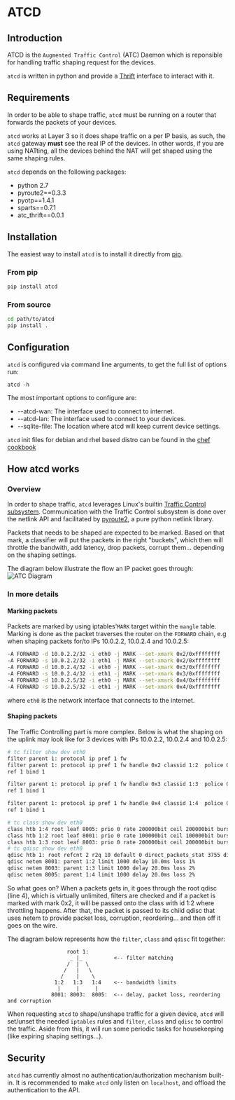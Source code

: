 # ATCD

## Introduction

ATCD is the `Augmented Traffic Control` (ATC) Daemon which is reponsible for
handling traffic shaping request for the devices.

`atcd` is written in python and provide a [Thrift](https://thrift.apache.org/) interface to interact with it.

## Requirements

In order to be able to shape traffic, `atcd` must be running on a router that forwards the packets of your devices.

`atcd` works at Layer 3 so it does shape traffic on a per IP basis, as such, the
`atcd` gateway **must** see the real IP of the devices. In other words, if you are using
NATting, all the devices behind the NAT will get shaped using the same shaping rules.

`atcd` depends on the following packages:

* python 2.7
* pyroute2==0.3.3
* pyotp==1.4.1
* sparts==0.7.1
* atc_thrift==0.0.1

## Installation

The easiest way to install `atcd` is to install it directly from [pip](https://pypi.python.org/pypi).

### From pip

``` bash
pip install atcd
```

### From source

``` bash
cd path/to/atcd
pip install .
```

## Configuration

`atcd` is configured via command line arguments, to get the full list of options
run:

```
atcd -h
```

The most important options to configure are:

* --atcd-wan: The interface used to connect to internet.
* --atcd-lan: The interface used to connect to your devices.
* --sqlite-file: The location where atcd will keep current device settings.

`atcd` init files for debian and rhel based distro can be found in the [chef cookbook](../../chef/atc/files/default/init.d/)

## How atcd works

### Overview

In order to shape traffic, `atcd` leverages Linux's builtin [Traffic Control subsystem][tchowto]. Communication with the Traffic Control subsystem is done over the netlink API and facilitated by [pyroute2][pyroute2], a pure python netlink library.

Packets that needs to be shaped are expected to be marked. Based on that mark, a classifier will put the packets in the right "buckets", which then will throttle the bandwith, add latency, drop packets, corrupt them... depending on the shaping settings.

The diagram below illustrate the flow an IP packet goes through:
![ATC Diagram][atc_diagram]

### In more details

#### Marking packets

Packets are marked by using iptables'`MARK` target within the `mangle` table. Marking is done as the packet traverses the router on the `FORWARD` chain, e.g when shaping packets for/to IPs 10.0.2.2, 10.0.2.4 and 10.0.2.5:

```bash
-A FORWARD -d 10.0.2.2/32 -i eth0 -j MARK --set-xmark 0x2/0xffffffff
-A FORWARD -s 10.0.2.2/32 -i eth1 -j MARK --set-xmark 0x2/0xffffffff
-A FORWARD -d 10.0.2.4/32 -i eth0 -j MARK --set-xmark 0x3/0xffffffff
-A FORWARD -s 10.0.2.4/32 -i eth1 -j MARK --set-xmark 0x3/0xffffffff
-A FORWARD -d 10.0.2.5/32 -i eth0 -j MARK --set-xmark 0x4/0xffffffff
-A FORWARD -s 10.0.2.5/32 -i eth1 -j MARK --set-xmark 0x4/0xffffffff
```
where `eth0` is the network interface that connects to the internet.

#### Shaping packets

The Traffic Controlling part is more complex. Below is what the shaping on the uplink may look like for 3 devices with IPs 10.0.2.2, 10.0.2.4 and 10.0.2.5:
```bash
# tc filter show dev eth0
filter parent 1: protocol ip pref 1 fw
filter parent 1: protocol ip pref 1 fw handle 0x2 classid 1:2  police 0x1 rate 100000bit burst 12000b mtu 2Kb action drop overhead 0b
ref 1 bind 1

filter parent 1: protocol ip pref 1 fw handle 0x3 classid 1:3  police 0x3 rate 200000bit burst 12000b mtu 2Kb action drop overhead 0b
ref 1 bind 1

filter parent 1: protocol ip pref 1 fw handle 0x4 classid 1:4  police 0x5 rate 200000bit burst 12000b mtu 2Kb action drop overhead 0b
ref 1 bind 1

# tc class show dev eth0
class htb 1:4 root leaf 8005: prio 0 rate 200000bit ceil 200000bit burst 1600b cburst 1600b
class htb 1:2 root leaf 8001: prio 0 rate 100000bit ceil 100000bit burst 1600b cburst 1600b
class htb 1:3 root leaf 8003: prio 0 rate 200000bit ceil 200000bit burst 1600b cburst 1600b
# tc qdisc show dev eth0
qdisc htb 1: root refcnt 2 r2q 10 default 0 direct_packets_stat 3755 direct_qlen 1000
qdisc netem 8001: parent 1:2 limit 1000 delay 10.0ms loss 1%
qdisc netem 8003: parent 1:3 limit 1000 delay 20.0ms loss 2%
qdisc netem 8005: parent 1:4 limit 1000 delay 20.0ms loss 2%
```

So what goes on? When a packets gets in, it goes through the root qdisc (line 4), which is virtually unlimited, filters are checked and if a packet is marked with mark 0x2, it will be passed onto the class with id 1:2 where throttling happens. After that, the packet is passed to its child qdisc that uses netem to provide packet loss, corruption, reordering... and then off it goes on the wire.

The diagram below represents how the `filter`, `class` and `qdisc` fit together:

```
                   root 1:
                    _ |_          <-- filter matching
                   /  |  \
                  /   |   \
                 /    |    \
               1:2   1:3   1:4    <-- bandwidth limits
                |     |     |
              8001: 8003:  8005:  <-- delay, packet loss, reordering and corruption
```

When requesting `atcd` to shape/unshape traffic for a given device, `atcd` will set/unset the needed `iptables` rules and `filter`, `class` and `qdisc` to control the traffic. Aside from this, it will run some periodic tasks for housekeeping (like expiring shaping settings...).

## Security

`atcd` has currently almost no authentication/authorization mechanism built-in. It is recommended to make `atcd` only listen on `localhost`, and offload the authentication to the API.

[tchowto]: http://www.tldp.org/HOWTO/Traffic-Control-HOWTO/
[pyroute2]: https://github.com/svinota/pyroute2
[atc_diagram]: https://facebook.github.io/augmented-traffic-control/images/atc_diagram.png
